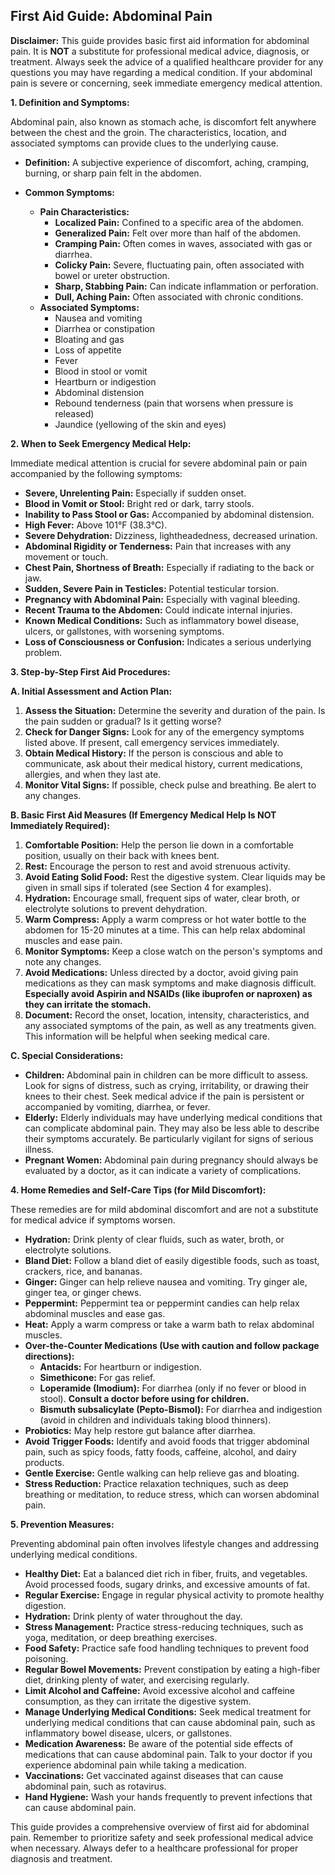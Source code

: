 ## First Aid Guide: Abdominal Pain

**Disclaimer:** This guide provides basic first aid information for abdominal pain. It is **NOT** a substitute for professional medical advice, diagnosis, or treatment. Always seek the advice of a qualified healthcare provider for any questions you may have regarding a medical condition. If your abdominal pain is severe or concerning, seek immediate emergency medical attention.

**1. Definition and Symptoms:**

Abdominal pain, also known as stomach ache, is discomfort felt anywhere between the chest and the groin. The characteristics, location, and associated symptoms can provide clues to the underlying cause.

*   **Definition:** A subjective experience of discomfort, aching, cramping, burning, or sharp pain felt in the abdomen.

*   **Common Symptoms:**
    *   **Pain Characteristics:**
        *   **Localized Pain:** Confined to a specific area of the abdomen.
        *   **Generalized Pain:** Felt over more than half of the abdomen.
        *   **Cramping Pain:** Often comes in waves, associated with gas or diarrhea.
        *   **Colicky Pain:** Severe, fluctuating pain, often associated with bowel or ureter obstruction.
        *   **Sharp, Stabbing Pain:** Can indicate inflammation or perforation.
        *   **Dull, Aching Pain:** Often associated with chronic conditions.
    *   **Associated Symptoms:**
        *   Nausea and vomiting
        *   Diarrhea or constipation
        *   Bloating and gas
        *   Loss of appetite
        *   Fever
        *   Blood in stool or vomit
        *   Heartburn or indigestion
        *   Abdominal distension
        *   Rebound tenderness (pain that worsens when pressure is released)
        *   Jaundice (yellowing of the skin and eyes)

**2. When to Seek Emergency Medical Help:**

Immediate medical attention is crucial for severe abdominal pain or pain accompanied by the following symptoms:

*   **Severe, Unrelenting Pain:** Especially if sudden onset.
*   **Blood in Vomit or Stool:** Bright red or dark, tarry stools.
*   **Inability to Pass Stool or Gas:** Accompanied by abdominal distension.
*   **High Fever:** Above 101°F (38.3°C).
*   **Severe Dehydration:** Dizziness, lightheadedness, decreased urination.
*   **Abdominal Rigidity or Tenderness:** Pain that increases with any movement or touch.
*   **Chest Pain, Shortness of Breath:** Especially if radiating to the back or jaw.
*   **Sudden, Severe Pain in Testicles:** Potential testicular torsion.
*   **Pregnancy with Abdominal Pain:** Especially with vaginal bleeding.
*   **Recent Trauma to the Abdomen:** Could indicate internal injuries.
*   **Known Medical Conditions:** Such as inflammatory bowel disease, ulcers, or gallstones, with worsening symptoms.
*   **Loss of Consciousness or Confusion:** Indicates a serious underlying problem.

**3. Step-by-Step First Aid Procedures:**

**A. Initial Assessment and Action Plan:**

1.  **Assess the Situation:** Determine the severity and duration of the pain. Is the pain sudden or gradual? Is it getting worse?
2.  **Check for Danger Signs:** Look for any of the emergency symptoms listed above. If present, call emergency services immediately.
3.  **Obtain Medical History:** If the person is conscious and able to communicate, ask about their medical history, current medications, allergies, and when they last ate.
4.  **Monitor Vital Signs:** If possible, check pulse and breathing. Be alert to any changes.

**B. Basic First Aid Measures (If Emergency Medical Help Is NOT Immediately Required):**

1.  **Comfortable Position:** Help the person lie down in a comfortable position, usually on their back with knees bent.
2.  **Rest:** Encourage the person to rest and avoid strenuous activity.
3.  **Avoid Eating Solid Food:** Rest the digestive system. Clear liquids may be given in small sips if tolerated (see Section 4 for examples).
4.  **Hydration:** Encourage small, frequent sips of water, clear broth, or electrolyte solutions to prevent dehydration.
5.  **Warm Compress:** Apply a warm compress or hot water bottle to the abdomen for 15-20 minutes at a time. This can help relax abdominal muscles and ease pain.
6.  **Monitor Symptoms:** Keep a close watch on the person's symptoms and note any changes.
7.  **Avoid Medications:** Unless directed by a doctor, avoid giving pain medications as they can mask symptoms and make diagnosis difficult. **Especially avoid Aspirin and NSAIDs (like ibuprofen or naproxen) as they can irritate the stomach.**
8. **Document:**  Record the onset, location, intensity, characteristics, and any associated symptoms of the pain, as well as any treatments given. This information will be helpful when seeking medical care.

**C. Special Considerations:**

*   **Children:** Abdominal pain in children can be more difficult to assess. Look for signs of distress, such as crying, irritability, or drawing their knees to their chest. Seek medical advice if the pain is persistent or accompanied by vomiting, diarrhea, or fever.
*   **Elderly:** Elderly individuals may have underlying medical conditions that can complicate abdominal pain. They may also be less able to describe their symptoms accurately. Be particularly vigilant for signs of serious illness.
*   **Pregnant Women:** Abdominal pain during pregnancy should always be evaluated by a doctor, as it can indicate a variety of complications.

**4. Home Remedies and Self-Care Tips (for Mild Discomfort):**

These remedies are for mild abdominal discomfort and are not a substitute for medical advice if symptoms worsen.

*   **Hydration:** Drink plenty of clear fluids, such as water, broth, or electrolyte solutions.
*   **Bland Diet:** Follow a bland diet of easily digestible foods, such as toast, crackers, rice, and bananas.
*   **Ginger:** Ginger can help relieve nausea and vomiting. Try ginger ale, ginger tea, or ginger chews.
*   **Peppermint:** Peppermint tea or peppermint candies can help relax abdominal muscles and ease gas.
*   **Heat:** Apply a warm compress or take a warm bath to relax abdominal muscles.
*   **Over-the-Counter Medications (Use with caution and follow package directions):**
    *   **Antacids:** For heartburn or indigestion.
    *   **Simethicone:** For gas relief.
    *   **Loperamide (Imodium):** For diarrhea (only if no fever or blood in stool). **Consult a doctor before using for children.**
    *   **Bismuth subsalicylate (Pepto-Bismol):** For diarrhea and indigestion (avoid in children and individuals taking blood thinners).
*   **Probiotics:** May help restore gut balance after diarrhea.
*   **Avoid Trigger Foods:** Identify and avoid foods that trigger abdominal pain, such as spicy foods, fatty foods, caffeine, alcohol, and dairy products.
*   **Gentle Exercise:** Gentle walking can help relieve gas and bloating.
*   **Stress Reduction:** Practice relaxation techniques, such as deep breathing or meditation, to reduce stress, which can worsen abdominal pain.

**5. Prevention Measures:**

Preventing abdominal pain often involves lifestyle changes and addressing underlying medical conditions.

*   **Healthy Diet:** Eat a balanced diet rich in fiber, fruits, and vegetables. Avoid processed foods, sugary drinks, and excessive amounts of fat.
*   **Regular Exercise:** Engage in regular physical activity to promote healthy digestion.
*   **Hydration:** Drink plenty of water throughout the day.
*   **Stress Management:** Practice stress-reducing techniques, such as yoga, meditation, or deep breathing exercises.
*   **Food Safety:** Practice safe food handling techniques to prevent food poisoning.
*   **Regular Bowel Movements:** Prevent constipation by eating a high-fiber diet, drinking plenty of water, and exercising regularly.
*   **Limit Alcohol and Caffeine:** Avoid excessive alcohol and caffeine consumption, as they can irritate the digestive system.
*   **Manage Underlying Medical Conditions:** Seek medical treatment for underlying medical conditions that can cause abdominal pain, such as inflammatory bowel disease, ulcers, or gallstones.
*   **Medication Awareness:** Be aware of the potential side effects of medications that can cause abdominal pain. Talk to your doctor if you experience abdominal pain while taking a medication.
*   **Vaccinations:** Get vaccinated against diseases that can cause abdominal pain, such as rotavirus.
*   **Hand Hygiene:** Wash your hands frequently to prevent infections that can cause abdominal pain.

This guide provides a comprehensive overview of first aid for abdominal pain. Remember to prioritize safety and seek professional medical advice when necessary.  Always defer to a healthcare professional for proper diagnosis and treatment.
